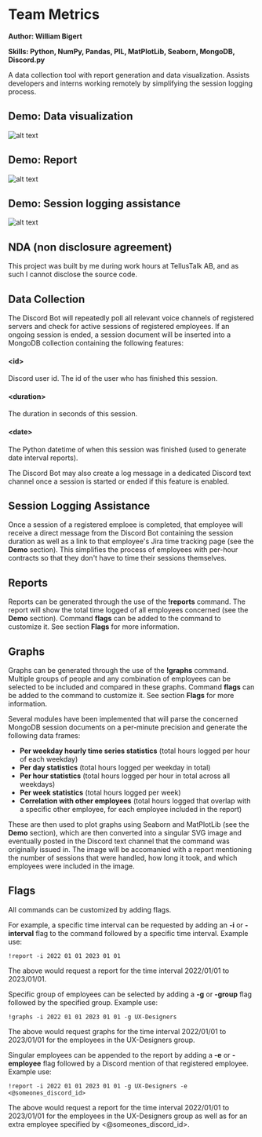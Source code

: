 # Team Metrics
**Author: William Bigert**

**Skills: Python, NumPy, Pandas, PIL, MatPlotLib, Seaborn, MongoDB, Discord.py**
 
A data collection tool with report generation and data visualization. Assists developers and interns working remotely by simplifying the session logging process.
 
## Demo: Data visualization
![alt text](https://github.com/AFlyingRhino/ResumeProjects/blob/main/TeamMetrics/demo/demoGraphs.jpg)
 
## Demo: Report
![alt text]( https://github.com/AFlyingRhino/ResumeProjects/blob/main/TeamMetrics/demo/demoReport.png)

## Demo: Session logging assistance
![alt text]( https://github.com/AFlyingRhino/ResumeProjects/blob/main/TeamMetrics/demo/demoAssistant.png)

## NDA (non disclosure agreement)
This project was built by me during work hours at TellusTalk AB, and as such I cannot disclose the source code.
 
## Data Collection
The Discord Bot will repeatedly poll all relevant voice channels of registered servers and check for active sessions of registered employees. If an ongoing session is ended, a session document will be inserted into a MongoDB collection containing the following features:
#### \<id\>
Discord user id. The id of the user who has finished this session.
#### \<duration\>
The duration in seconds of this session.
#### \<date\>
The Python datetime of when this session was finished (used to generate date interval reports).

The Discord Bot may also create a log message in a dedicated Discord text channel once a session is started or ended if this feature is enabled.

## Session Logging Assistance
Once a session of a registered emploee is completed, that employee will receive a direct message from the Discord Bot containing the session duration as well as a link to that employee's Jira time tracking page (see the **Demo** section). This simplifies the process of employees with per-hour contracts so that they don't have to time their sessions themselves.

## Reports
Reports can be generated through the use of the **!reports** command. The report will show the total time logged of all employees concerned (see the **Demo** section). Command **flags** can be added to the command to customize it. See section **Flags** for more information. 

## Graphs
Graphs can be generated through the use of the **!graphs** command. Multiple groups of people and any combination of employees can be selected to be included and compared in these graphs. Command **flags** can be added to the command to customize it. See section **Flags** for more information.

Several modules have been implemented that will parse the concerned MongoDB session documents on a per-minute precision and generate the following data frames:
- **Per weekday hourly time series statistics** (total hours logged per hour of each weekday)
- **Per day statistics** (total hours logged per weekday in total)
- **Per hour statistics** (total hours logged per hour in total across all weekdays)
- **Per week statistics** (total hours logged per week)
- **Correlation with other employees** (total hours logged that overlap with a specific other employee, for each employee included in the report)

These are then used to plot graphs using Seaborn and MatPlotLib (see the **Demo** section), which are then converted into a singular SVG image and eventually posted in the Discord text channel that the command was originally issued in. The image will be accomanied with a report mentioning the number of sessions that were handled, how long it took, and which employees were included in the image.

## Flags
All commands can be customized by adding flags.

For example, a specific time interval can be requested by adding an **-i** or **-interval** flag to the command followed by a specific time interval. Example use:
 ```
!report -i 2022 01 01 2023 01 01
 ```
 
The above would request a report for the time interval 2022/01/01 to 2023/01/01.
 
Specific group of employees can be selected by adding a **-g** or  **-group** flag followed by the specified group. Example use:
```
!graphs -i 2022 01 01 2023 01 01 -g UX-Designers
```

The above would request graphs for the time interval 2022/01/01 to 2023/01/01 for the employees in the UX-Designers group.

Singular employees can be appended to the report by adding a **-e** or **-employee** flag followed by a Discord mention of that registered employee. Example use:
```
!report -i 2022 01 01 2023 01 01 -g UX-Designers -e <@someones_discord_id>
```

The above would request a report for the time interval 2022/01/01 to 2023/01/01 for the employees in the UX-Designers group as well as for an extra employee specified by <@someones_discord_id>.
